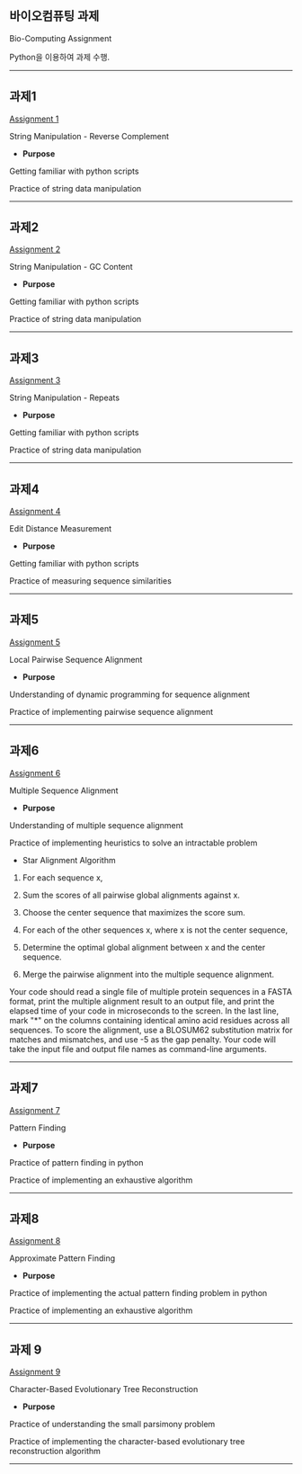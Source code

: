 ## 바이오컴퓨팅 과제
Bio-Computing Assignment

Python을 이용하여 과제 수행. 

----------------
## 과제1
[Assignment 1](https://github.com/ysungJ/Assignment/blob/main/Bio-Computing/Assignment1.py) 

String Manipulation - Reverse Complement

+ **Purpose**

Getting familiar with python scripts

Practice of string data manipulation

----------------
## 과제2
[Assignment 2](https://github.com/ysungJ/Assignment/blob/main/Bio-Computing/Assignment2.py) 

String Manipulation - GC Content

+ **Purpose**

Getting familiar with python scripts

Practice of string data manipulation

----------------
## 과제3 
[Assignment 3](https://github.com/ysungJ/Assignment/blob/main/Bio-Computing/Assignment3.py)

String Manipulation - Repeats 

+ **Purpose**
  
Getting familiar with python scripts

Practice of string data manipulation

---------------
## 과제4
[Assignment 4](https://github.com/ysungJ/Assignment/blob/main/Bio-Computing/Assignment4.py)

Edit Distance Measurement
 
+ **Purpose**
  
Getting familiar with python scripts

Practice of measuring sequence similarities

----------------
## 과제5
[Assignment 5](https://github.com/ysungJ/Assignment/blob/main/Bio-Computing/Assignment5.py) 

Local Pairwise Sequence Alignment

+ **Purpose**

Understanding of dynamic programming for sequence alignment

Practice of implementing pairwise sequence alignment

----------------
## 과제6
[Assignment 6](https://github.com/ysungJ/Assignment/blob/main/Bio-Computing/Assignment6.py)

Multiple Sequence Alignment

+ **Purpose**
  
Understanding of multiple sequence alignment

Practice of implementing heuristics to solve an intractable problem


+ Star Alignment Algorithm

1. For each sequence x,

2. Sum the scores of all pairwise global alignments against x.
 
3. Choose the center sequence that maximizes the score sum.

4. For each of the other sequences x, where x is not the center sequence,
   
5. Determine the optimal global alignment between x and the center sequence.

6. Merge the pairwise alignment into the multiple sequence alignment.

Your code should read a single file of multiple protein sequences in a FASTA format, print the multiple alignment result to an output file, and print the elapsed time of your code in microseconds to the screen. In the last line, mark "*" on the columns containing identical amino acid residues across all sequences. To score the alignment, use a BLOSUM62 substitution matrix for matches and mismatches, and use -5 as the gap penalty. Your code will take the input file and output file names as command-line arguments.

----------------
## 과제7 
[Assignment 7](https://github.com/ysungJ/Assignment/blob/main/Bio-Computing/Assignment7.py) 

Pattern Finding

+ **Purpose**

Practice of pattern finding in python

Practice of implementing an exhaustive algorithm

----------------
## 과제8
[Assignment 8](https://github.com/ysungJ/Assignment/blob/main/Bio-Computing/Assignment8.py) 

Approximate Pattern Finding

+ **Purpose**

Practice of implementing the actual pattern finding problem in python

Practice of implementing an exhaustive algorithm

----------------
## 과제 9
[Assignment 9](https://github.com/ysungJ/Assignment/blob/main/Bio-Computing/Assignment9.py) 

Character-Based Evolutionary Tree Reconstruction

+ **Purpose**

Practice of understanding the small parsimony problem

Practice of implementing the character-based evolutionary tree reconstruction algorithm

----------------

